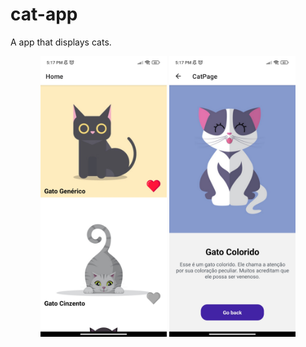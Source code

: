 # cat-app
A app that displays cats.

<div align="center">
  <img src="assets/screenshots/home.jpg" alt="" width="40%"/>
   <img src="assets/screenshots/catpage.jpg" alt="" width="40%"/>
</div>
